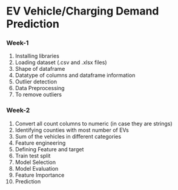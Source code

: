 # EV Vehicle/Charging Demand Prediction
### Week-1

1. Installing libraries
2. Loading dataset (.csv and .xlsx files)
3. Shape of dataframe
4. Datatype of columns and dataframe information
5. Outlier detection
6. Data Preprocessing
7. To remove outliers

### Week-2
1. Convert all count columns to numeric (in case they are strings)
2. Identifying counties with most number of EVs
3. Sum of the vehicles in different categories
4. Feature engineering
5. Defining Feature and target
6. Train test split
7. Model Selection
8. Model Evaluation
9. Feature Importance
10. Prediction
